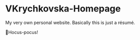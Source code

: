 # VKrychkovska-Homepage
My very own personal website. Basically this is just a résumé.

🧙Hocus-pocus!
